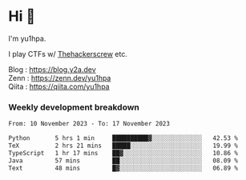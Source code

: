 # Hi 👋

I'm yu1hpa.

I play CTFs w/ [Thehackerscrew](https://www.thehackerscrew.team/) etc.

Blog : https://blog.y2a.dev  
Zenn : https://zenn.dev/yu1hpa  
Qiita : https://qiita.com/yu1hpa  

### Weekly development breakdown

<!--START_SECTION:waka-->

```txt
From: 10 November 2023 - To: 17 November 2023

Python       5 hrs 1 min     ██████████▓░░░░░░░░░░░░░░   42.53 %
TeX          2 hrs 21 mins   █████░░░░░░░░░░░░░░░░░░░░   19.99 %
TypeScript   1 hr 17 mins    ██▓░░░░░░░░░░░░░░░░░░░░░░   10.86 %
Java         57 mins         ██░░░░░░░░░░░░░░░░░░░░░░░   08.09 %
Text         48 mins         █▓░░░░░░░░░░░░░░░░░░░░░░░   06.89 %
```

<!--END_SECTION:waka-->

